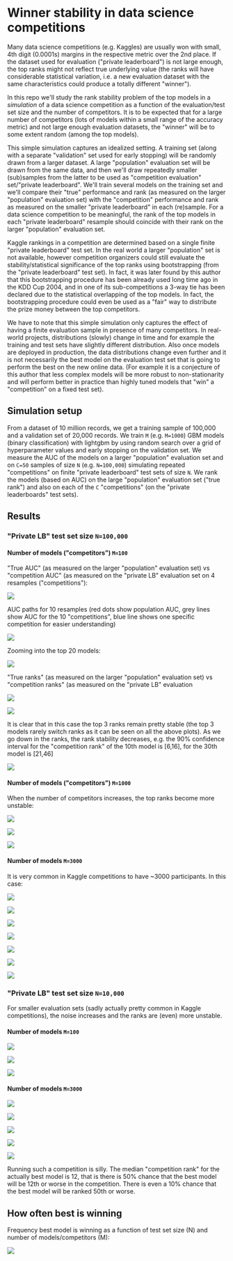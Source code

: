 
# Winner stability in data science competitions

Many data science competitions (e.g. Kaggles) are usually won with small, 4th digit (0.0001s) margins
in the respective metric over the 2nd place. If the dataset used for evaluation ("private 
leaderboard") is not large enough, the top ranks might not reflect true underlying value
(the ranks will have considerable statistical variation, i.e. a new evaluation dataset 
with the same characteristics could produce a totally different "winner"). 

In this repo we'll study the rank stability problem of the top models in a *simulation* of a data science competition 
as a function of the evaluation/test set size and the number of competitors. It is
to be expected that for a large number of competitors (lots of models within a small range of the
accuracy metric) and not large enough evaluation datasets, the "winner" will be to some extent random (among
the top models). 

This simple simulation captures an idealized setting. A training set (along with a separate "validation" set
used for early stopping) will be randomly drawn from a larger dataset.
A large "population" evaluation set will be drawn from the same data, and then we'll draw repeatedly
smaller (sub)samples from the latter to be used as "competition evaluation" set/"private leaderboard". 
We'll train several models on the training set and we'll compare their "true" performance and rank
(as measured on the larger "population" evaluation set) with the "competition" performance and rank
as measured on the smaller "private leaderboard" in each (re)sample. For a data science competition to be meaningful, the rank
of the top models in each "private leaderboard" resample should coincide with their rank on the
larger "population" evaluation set. 

Kaggle rankings in a competition are determined based on a single finite "private leaderboard" test set.
In the real world a larger "population" set is not available, however competition organizers could still evaluate
the stability/statistical significance of the top ranks using bootstrapping (from the "private 
leaderboard" test set). In fact, it was later found by this author that this bootstrapping procedure
has been already used long time ago in the KDD Cup 2004, and in one of its sub-competitions a 3-way tie
has been declared due to the statistical overlapping of the top models. In fact, the bootstrapping 
procedure could even be used as a "fair" way to distribute the prize money between the top competitors.

We have to note that this simple simulation only captures the effect of having a finite evaluation sample in presence of 
many competitors. In real-world projects, distributions (slowly) change in time and for example the
training and test sets have slightly different distribution. Also once models are deployed in production,
the data distributions change even further and it is not necessarily the best model on the evaluation test set
that is going to perform the best on the new online data. (For example it is a conjecture of this author that less
complex models will be more robust to non-stationarity and will perform better in practice than highly
tuned models that "win" a "competition" on a fixed test set).


## Simulation setup

From a dataset of 10 million records, we get a training sample of 100,000 and a validation set of 20,000 records. 
We train `M` (e.g. `M=1000`) GBM models (binary classification) with lightgbm by using random search over a grid of hyperparameter values
and early stopping on the validation set.
We measure the AUC of the models on a larger "population" evaluation set and on `C=50` samples of size `N` (e.g. `N=100,000`) 
simulating repeated "competitions" on finite "private leaderboard" test sets of size `N`. 
We rank the models (based on AUC) on the large "population" evaluation set ("true rank") and
also on each of the `C` "competitions" (on the "private leaderboards" test sets).


## Results


### "Private LB" test set size `N=100,000`

#### Number of models ("competitors") `M=100`

"True AUC" (as measured on the larger "population" evaluation set) vs "competition AUC" (as measured
on the "private LB" evaluation set on 4 resamples ("competitions"):

![](figs-100K-100mod/scatter-100K-100mod.png)

AUC paths for 10 resamples (red dots show population AUC, grey lines show AUC for the 10 "competitions", blue line 
shows one specific competition for easier understanding)

![](figs-100K-100mod/path-100K-100mod.png)

Zooming into the top 20 models:

![](figs-100K-100mod/pathzoom-100K-100mod.png)

"True ranks" (as measured on the larger "population" evaluation set) vs "competition ranks" (as measured
on the "private LB" evaluation 

![](figs-100K-100mod/rank-100K-100mod.png)

![](figs-100K-100mod/rankhist-100K-100mod.png)

It is clear that in this case the top 3 ranks remain pretty stable (the top 3 models
rarely switch ranks as it can be seen on all the above plots). As we go down in the ranks, the rank
stability decreases, e.g. the 90% confidence interval for the "competition rank" of the 10th model is
[6,16], for the 30th model is [21,46]

![](figs-100K-100mod/rankscatter-100K-100mod.png)



#### Number of models ("competitors") `M=1000`

When the number of competitors increases, the top ranks become more unstable:

![](figs-100K-1000mod/rank-100K-1000mod.png)

![](figs-100K-1000mod/rankhist-100K-1000mod.png)

![](figs-100K-1000mod/rankhistcum-100K-1000mod.png)



#### Number of models `M=3000`

It is very common in Kaggle competitions to have ~3000 participants. In this case: 

![](figs-100K-3000mod/scatter-100K-3000mod.png)

![](figs-100K-3000mod/path-100K-3000mod.png)

![](figs-100K-3000mod/pathzoom-100K-3000mod.png)

![](figs-100K-3000mod/rank-100K-3000mod.png)

![](figs-100K-3000mod/rankhist-100K-3000mod.png)

![](figs-100K-3000mod/rankhistcum-100K-3000mod.png)

![](figs-100K-3000mod/rankscatter-100K-3000mod.png)



### "Private LB" test set size `N=10,000`

For smaller evaluation sets (sadly actually pretty common in Kaggle competitions), the noise increases and the ranks are
(even) more unstable. 

#### Number of models `M=100`

![](figs-10K-100mod/rank-10K-100mod.png)

![](figs-10K-100mod/rankhist-10K-100mod.png)

![](figs-10K-100mod/rankhistcum-10K-100mod.png)


#### Number of models `M=3000`

![](figs-10K-3000mod/scatter-10K-3000mod.png)

![](figs-10K-3000mod/pathzoom-10K-3000mod.png)

![](figs-10K-3000mod/rank-10K-3000mod.png)

![](figs-10K-3000mod/rankhistcum-10K-3000mod.png)

![](figs-10K-3000mod/rankscatter-10K-3000mod.png)

Running such a competition is silly. The median "competition rank" for the actually best model is 12, that is there is
50% chance that the best model will be 12th or worse in the competition. There is even a 10% chance that the best model will be ranked
50th or worse. 


## How often best is winning

Frequency best model is winning as a function of test set size (N) and number of models/competitors (M):

![](figs-etc/best-winning.png)



